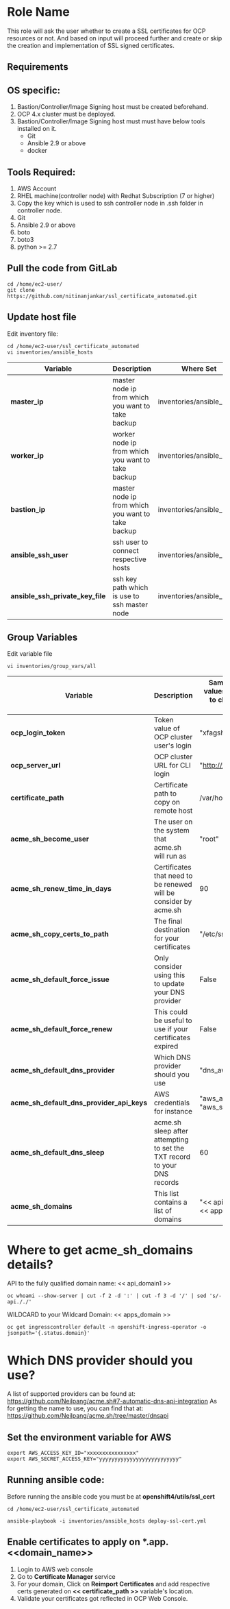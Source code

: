 Role Name
=========

This role will ask the user whether to create a SSL certificates for OCP resources or not. And based on input will proceed further and create or skip the creation and implementation of SSL signed certificates.

Requirements
------------

## OS specific:

1. Bastion/Controller/Image Signing host must be created beforehand.
2. OCP 4.x cluster must be deployed.
3. Bastion/Controller/Image Signing host must must have below tools installed on it.
   - Git
   - Ansible 2.9 or above
   - docker

## Tools Required:
1.  AWS Account
2.  RHEL machine(controller node) with Redhat Subscription (7 or higher)
3.  Copy the key which is used to ssh controller node in .ssh folder in controller node.
3.  Git
4.  Ansible 2.9 or above
5.  boto
6.  boto3
7.  python >= 2.7

## Pull the code from GitLab

```
cd /home/ec2-user/
git clone https://github.com/nitinanjankar/ssl_certificate_automated.git
```

## Update host file

Edit inventory file:
```
cd /home/ec2-user/ssl_certificate_automated
vi inventories/ansible_hosts

```

| Variable  | Description  | Where Set  |
|---|---|---|
|**master_ip**| master node ip from which you want to take backup | inventories/ansible_hosts |
|**worker_ip**| worker node ip from which you want to take backup | inventories/ansible_hosts |
|**bastion_ip**| master node ip from which you want to take backup | inventories/ansible_hosts |
|**ansible_ssh_user**| ssh user to connect respective hosts | inventories/ansible_hosts |
|**ansible_ssh_private_key_file**| ssh key path which is use to ssh master node | inventories/ansible_hosts |


Group Variables
--------------


Edit variable file

```
vi inventories/group_vars/all

```

| Variable  | Description  | Sample Values (False values are default. Need to change only when required.)  |
|---|---|---|
|**ocp_login_token**| Token value of OCP cluster user's login | "xfagshssdhg3weg7whwh" |
|**ocp_server_url**| OCP cluster URL for CLI login | "http://xxxxx.io:6443" |
|**certificate_path**| Certificate path to copy on remote host |  /var/home/core/ssl_certs |
|**acme_sh_become_user**| The user on the system that acme.sh will run as | "root" |
|**acme_sh_renew_time_in_days**| Certificates that need to be renewed will be consider by acme.sh | 90 |
|**acme_sh_copy_certs_to_path**| The final destination for your certificates | "/etc/ssl/ansible" |
|**acme_sh_default_force_issue**| Only consider using this to update your DNS provider | False |
|**acme_sh_default_force_renew**| This could be useful to use if your certificates expired | False |
|**acme_sh_default_dns_provider**| Which DNS provider should you use | "dns_aws" |
|**acme_sh_default_dns_provider_api_keys**| AWS credentials for instance | "aws_access_key_id", "aws_secret_access_key" |
|**acme_sh_default_dns_sleep**| acme.sh sleep after attempting to set the TXT record to your DNS records | 60 |
|**acme_sh_domains**| This list contains a list of domains | "<< api_domain1 >>", "*.<< apps_domain >>" |

# Where to get acme_sh_domains details?

API to the fully qualified domain name: << api_domain1 >>

```
oc whoami --show-server | cut -f 2 -d ':' | cut -f 3 -d '/' | sed 's/-api././'
```

WILDCARD to your Wildcard Domain: << apps_domain >>

```
oc get ingresscontroller default -n openshift-ingress-operator -o jsonpath='{.status.domain}'
```

# Which DNS provider should you use?

 A list of supported providers can be found at: https://github.com/Neilpang/acme.sh#7-automatic-dns-api-integration
 As for getting the name to use, you can find that at: https://github.com/Neilpang/acme.sh/tree/master/dnsapi

## Set the environment variable for AWS

```
export AWS_ACCESS_KEY_ID="xxxxxxxxxxxxxxxx"
export AWS_SECRET_ACCESS_KEY="yyyyyyyyyyyyyyyyyyyyyyyyyy"
```

## Running ansible code:

Before running the ansible code you must be at <b> openshift4/utils/ssl_cert </b>

```
cd /home/ec2-user/ssl_certificate_automated

ansible-playbook -i inventories/ansible_hosts deploy-ssl-cert.yml
```


## Enable certificates to apply on *.app.<<domain_name>>

1. Login to AWS web console
2. Go to <b>Certificate Manager</b> service 
3. For your domain, Click on <b>Reimport Certificates</b> and add respective certs generated on <b><< certificate_path >></b> variable's location.
4. Validate your certificates got reflected in OCP Web Console.
